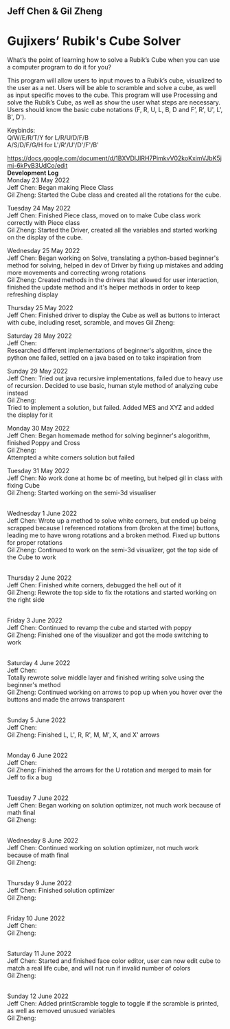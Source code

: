 ## Jeff Chen & Gil Zheng

# Gujixers’ Rubik's Cube Solver

What’s the point of learning how to solve a Rubik’s Cube when you can use a computer program to do it for you? 

This program will allow users to input moves to a Rubik’s cube, visualized to the user as a net. Users will be able to scramble and solve a cube, as well as input specific moves to the cube. This program will use Processing and solve the Rubik’s Cube, as well as show the user what steps are necessary. Users should know the basic cube notations (F, R, U, L, B, D and F’, R', U', L', B', D').

Keybinds: <br/>
Q/W/E/R/T/Y for L/R/U/D/F/B <br/>
A/S/D/F/G/H for L'/R'/U'/D'/F'/B' <br/>

https://docs.google.com/document/d/1BXVDlJIRH7PimkvV02koKximVJbK5jmj-6kPyB3UdCo/edit <br />
 **Development Log** <br />
Monday 23 May 2022 <br />
Jeff Chen: Began making Piece Class <br />
Gil Zheng: Started the Cube class and created all the rotations for the cube. <br />

Tuesday 24 May 2022 <br />
Jeff Chen: Finished Piece class, moved on to make Cube class work correctly with Piece class <br />
Gil Zheng: Started the Driver, created all the variables and started working on the display of the cube. <br />

Wednesday 25 May 2022 <br />
Jeff Chen: Began working on Solve, translating a python-based beginner's method for solving, helped in dev of Driver by fixing up mistakes and adding more movements and correcting wrong rotations <br />
Gil Zheng: Created methods in the drivers that allowed for user interaction, finished the update method and it's helper methods in order to keep refreshing display <br />

Thursday 25 May 2022 <br />
Jeff Chen: Finished driver to display the Cube as well as buttons to interact with cube, including reset, scramble, and moves
Gil Zheng: <br />

Saturday 28 May 2022 <br />
Jeff Chen: <br />
Researched different implementations of beginner's algorithm, since the python one failed, settled on a java based on to take inspiration from <br />

Sunday 29 May 2022 <br />
Jeff Chen: Tried out java recursive implementations, failed due to heavy use of recursion. Decided to use basic, human style method of analyzing cube instead <br /> 
Gil Zheng: <br /> 
Tried to implement a solution, but failed. Added MES and XYZ and added the display for it <br />

Monday 30 May 2022 <br />
Jeff Chen: Began homemade method for solving beginner's alogorithm, finished Poppy and Cross<br /> 
Gil Zheng: <br /> 
Attempted a white corners solution but failed <br /> 

Tuesday 31 May 2022 <br />
Jeff Chen: No work done at home bc of meeting, but helped gil in class with fixing Cube<br /> 
Gil Zheng: Started working on the semi-3d visualiser <br /> 
<br /> 

Wednesday 1 June 2022 <br />
Jeff Chen: Wrote up a method to solve white corners, but ended up being scrapped because I referenced rotations from (broken at the time) buttons, leading me to have wrong rotations and a broken method. Fixed up buttons for proper rotations<br /> 
Gil Zheng: Continued to work on the semi-3d visualizer, got the top side of the Cube to work<br /> 
<br /> 

Thursday 2 June 2022 <br />
Jeff Chen: Finished white corners, debugged the hell out of it<br /> 
Gil Zheng: Rewrote the top side to fix the rotations and started working on the right side<br /> 
<br />  

Friday 3 June 2022 <br />
Jeff Chen: Continued to revamp the cube and started with poppy<br />
Gil Zheng: Finished one of the visualizer and got the mode switching to work <br /> 
<br /> 

Saturday 4 June 2022 <br/>
Jeff Chen: <br/>
Totally rewrote solve middle layer and finished writing solve using the beginner's method <br/>
Gil Zheng: Continued working on arrows to pop up when you hover over the buttons and made the arrows transparent<br /> 
<br />  

Sunday 5 June 2022 <br/>
Jeff Chen: <br/>
Gil Zheng: Finished L, L', R, R', M, M', X, and X' arrows <br /> 
<br /> 

Monday 6 June 2022 <br/>
Jeff Chen: <br/>
Gil Zheng: Finished the arrows for the U rotation and merged to main for Jeff to fix a bug<br /> 
<br /> 

Tuesday 7 June 2022 <br/>
Jeff Chen: Began working on solution optimizer, not much work because of math final<br/>
Gil Zheng: <br /> 
<br /> 

Wednesday 8 June 2022 <br/>
Jeff Chen: Continued working on solution optimizer, not much work because of math final<br/>
Gil Zheng: <br /> 
<br /> 

Thursday 9 June 2022 <br/>
Jeff Chen: Finished solution optimizer<br/>
Gil Zheng: <br /> 
<br /> 

Friday 10 June 2022 <br/>
Jeff Chen:<br/>
Gil Zheng: <br /> 
<br /> 

Saturday 11 June 2022 <br/>
Jeff Chen: Started and finished face color editor, user can now edit cube to match a real life cube, and will not run if invalid number of colors<br/>
Gil Zheng: <br /> 
<br /> 

Sunday 12 June 2022 <br/>
Jeff Chen: Added printScramble toggle to toggle if the scramble is printed, as well as removed unusued variables<br/>
Gil Zheng: <br /> 
<br /> 

